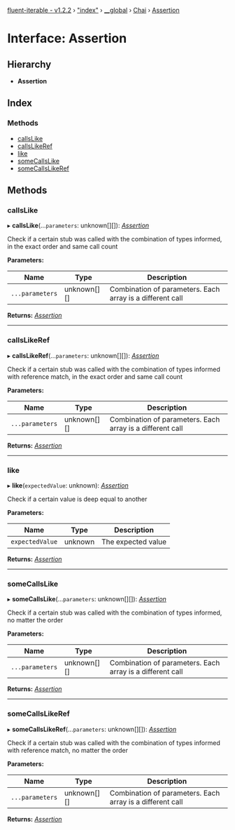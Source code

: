 [fluent-iterable - v1.2.2](../README.md) › ["index"](../modules/_index_.md) › [__global](../modules/_index_.__global.md) › [Chai](../modules/_index_.__global.chai.md) › [Assertion](_index_.__global.chai.assertion.md)

# Interface: Assertion

## Hierarchy

* **Assertion**

## Index

### Methods

* [callsLike](_index_.__global.chai.assertion.md#callslike)
* [callsLikeRef](_index_.__global.chai.assertion.md#callslikeref)
* [like](_index_.__global.chai.assertion.md#like)
* [someCallsLike](_index_.__global.chai.assertion.md#somecallslike)
* [someCallsLikeRef](_index_.__global.chai.assertion.md#somecallslikeref)

## Methods

###  callsLike

▸ **callsLike**(...`parameters`: unknown[][]): *[Assertion](_index_.__global.chai.assertion.md)*

Check if a certain stub was called with the combination of types informed, in the exact order and same call count

**Parameters:**

Name | Type | Description |
------ | ------ | ------ |
`...parameters` | unknown[][] | Combination of parameters. Each array is a different call  |

**Returns:** *[Assertion](_index_.__global.chai.assertion.md)*

___

###  callsLikeRef

▸ **callsLikeRef**(...`parameters`: unknown[][]): *[Assertion](_index_.__global.chai.assertion.md)*

Check if a certain stub was called with the combination of types informed with reference match, in the exact order and same call count

**Parameters:**

Name | Type | Description |
------ | ------ | ------ |
`...parameters` | unknown[][] | Combination of parameters. Each array is a different call  |

**Returns:** *[Assertion](_index_.__global.chai.assertion.md)*

___

###  like

▸ **like**(`expectedValue`: unknown): *[Assertion](_index_.__global.chai.assertion.md)*

Check if a certain value is deep equal to another

**Parameters:**

Name | Type | Description |
------ | ------ | ------ |
`expectedValue` | unknown | The expected value  |

**Returns:** *[Assertion](_index_.__global.chai.assertion.md)*

___

###  someCallsLike

▸ **someCallsLike**(...`parameters`: unknown[][]): *[Assertion](_index_.__global.chai.assertion.md)*

Check if a certain stub was called with the combination of types informed, no matter the order

**Parameters:**

Name | Type | Description |
------ | ------ | ------ |
`...parameters` | unknown[][] | Combination of parameters. Each array is a different call  |

**Returns:** *[Assertion](_index_.__global.chai.assertion.md)*

___

###  someCallsLikeRef

▸ **someCallsLikeRef**(...`parameters`: unknown[][]): *[Assertion](_index_.__global.chai.assertion.md)*

Check if a certain stub was called with the combination of types informed with reference match, no matter the order

**Parameters:**

Name | Type | Description |
------ | ------ | ------ |
`...parameters` | unknown[][] | Combination of parameters. Each array is a different call  |

**Returns:** *[Assertion](_index_.__global.chai.assertion.md)*
